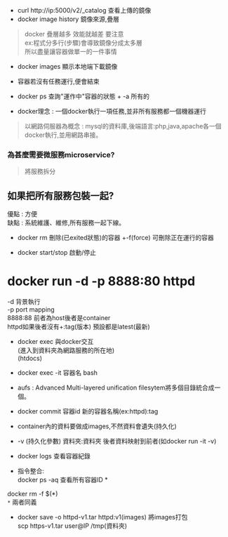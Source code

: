 * curl http://ip:5000/v2/_catalog 查看上傳的鏡像  
* docker image history 鏡像來源,疊層  
>docker 疊層越多 效能就越差 要注意  
ex:程式分多行(步驟)會導致鏡像分成太多層  
所以盡量讓容器做單一的一件事情  

* docker images 顯示本地端下載鏡像  

* 容器若沒有任務運行,便會結束  

* docker ps 查詢"運作中"容器的狀態 + -a 所有的  

* docker理念 : 一個docker執行一項任務,並非所有服務都一個機器運行  
>以網路伺服器為概念 : mysql的資料庫,後端語言:php,java,apache各一個docker執行,並用網路串接。  
 
### 為甚麼需要微服務microservice?  
>將服務拆分  

## 如果把所有服務包裝一起? 
優點 : 方便  
缺點 : 系統維護、維修,所有服務一起下線。  

* docker rm 刪除(已exited狀態)的容器 +-f(force) 可刪除正在運行的容器  

* docker start/stop 啟動/停止  

# docker run -d -p 8888:80 httpd  
-d 背景執行  
-p port mapping  
8888:88  前者為host後者是container  
httpd如果後者沒有+:tag(版本) 預設都是latest(最新)  

* docker exec 與docker交互  
(進入到資料夾為網路服務的所在地)  
(htdocs)  

* docker exec -it 容器名 bash  

* aufs : Advanced Multi-layered unification filesytem將多個目錄統合成一個。

* docker commit 容器id 新的容器名稱(ex:httpd):tag  

* container內的資料要做成images,不然資料會遺失(持久化)  

* -v (持久化參數)  資料夾:資料夾  後者資料映射到前者(如docker run -it -v)

* docker logs 查看容器紀錄  


* 指令整合:  
docker ps -aq 查看所有容器ID *  

docker rm -f $(*)  
             `*`
兩者同義  


* docker save -o httpd-v1.tar httpd:v1(images) 將images打包  
scp https-v1.tar user@IP  /tmp(資料夾)  




